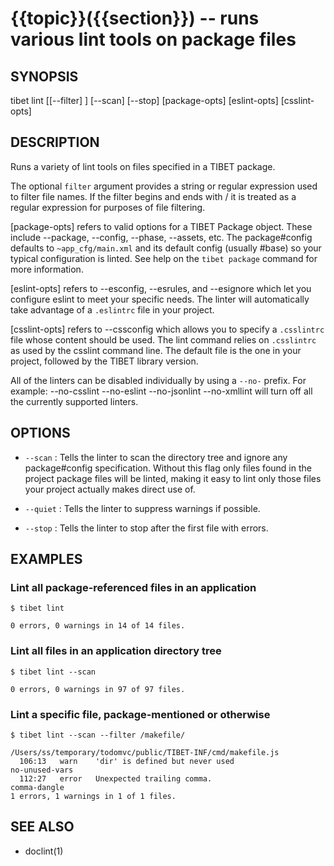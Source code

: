 {{topic}}({{section}}) -- runs various lint tools on package files
=============================================

## SYNOPSIS

tibet lint [[--filter] <filter>] [--scan] [--stop] [package-opts] [eslint-opts] [csslint-opts]

## DESCRIPTION

Runs a variety of lint tools on files specified in a TIBET package.

The optional `filter` argument provides a string or regular expression
used to filter file names. If the filter begins and ends with / it is
treated as a regular expression for purposes of file filtering.

[package-opts] refers to valid options for a TIBET Package object.
These include --package, --config, --phase, --assets, etc.
The package#config defaults to `~app_cfg/main.xml` and its default
config (usually #base) so your typical configuration is linted.
See help on the `tibet package` command for more information.

[eslint-opts] refers to --esconfig, --esrules, and --esignore which
let you configure eslint to meet your specific needs. The linter will
automatically take advantage of a `.eslintrc` file in your project.

[csslint-opts] refers to --cssconfig which allows you to specify a
`.csslintrc` file whose content should be used. The lint command
relies on `.csslintrc` as used by the csslint command line. The default
file is the one in your project, followed by the TIBET library version.

All of the linters can be disabled individually by using a `--no-` prefix.
For example: --no-csslint --no-eslint --no-jsonlint --no-xmllint will turn
off all the currently supported linters.


## OPTIONS

  * `--scan` :
    Tells the linter to scan the directory tree and ignore any package#config
specification. Without this flag only files found in the project package files
will be linted, making it easy to lint only those files your project actually
makes direct use of.

  * `--quiet` :
    Tells the linter to suppress warnings if possible.

  * `--stop` :
Tells the linter to stop after the first file with errors.

## EXAMPLES

### Lint all package-referenced files in an application

    $ tibet lint

    0 errors, 0 warnings in 14 of 14 files.

### Lint all files in an application directory tree

    $ tibet lint --scan

    0 errors, 0 warnings in 97 of 97 files.

### Lint a specific file, package-mentioned or otherwise

    $ tibet lint --scan --filter /makefile/

    /Users/ss/temporary/todomvc/public/TIBET-INF/cmd/makefile.js
      106:13   warn    'dir' is defined but never used                                no-unused-vars
      112:27   error   Unexpected trailing comma.                                     comma-dangle
    1 errors, 1 warnings in 1 of 1 files.

## SEE ALSO

  * doclint(1)
